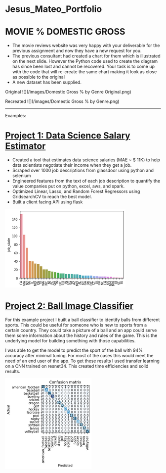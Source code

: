 # Jesus_Mateo_Portfolio

# MOVIE % DOMESTIC GROSS
* The movie reviews website was very happy with your deliverable for the previous assignment and now they have a new request for you.
* The previous consultant had created a chart for them which is illustrated on the next slide. However the Python code used to create the diagram has since been lost and cannot be recovered. Your task is to come up with the code that will re-create the same chart making it look as close as possible to the original
* A new dataset has been supplied.

Original
![](/images/Domestic Gross % by Genre Original.png)

Recreated
![](/images/Domestic Gross % by Genre.png)

______________________________________________________




Examples:

# [Project 1: Data Science Salary Estimator](https://github.com/PlayingNumbers/ds_salary_proj) 
* Created a tool that estimates data science salaries (MAE ~ $ 11K) to help data scientists negotiate their income when they get a job.
* Scraped over 1000 job descriptions from glassdoor using python and selenium
* Engineered features from the text of each job description to quantify the value companies put on python, excel, aws, and spark. 
* Optimized Linear, Lasso, and Random Forest Regressors using GridsearchCV to reach the best model. 
* Built a client facing API using flask 

![](/images/positions_by_state.png)

# [Project 2: Ball Image Classifier](https://github.com/PlayingNumbers/ball_image_classifier) 
For this example project I built a ball classifier to identify balls from different sports. This could be useful for someone who is new to sports from a certain country. They could take a picture of a ball and an app could serve them some information about the history and rules of the game. This is the underlying model for building something with those capabilities. 

I was able to get the model to predict the sport of the ball with 94% accuracy after minimal tuning. For most of the cases this would meet the need of an end user of the app. To get these results I used transfer learning on a CNN trained on resnet34. This created time efficiencies and solid results. 

![](/images/matrix_results.png)
